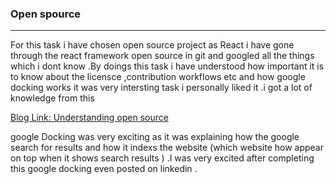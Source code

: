 ### Open spource

---
For this task i have chosen open source project as  React 
i have gone through the react framework open source in git and googled all the things which i dont know .By doings this task i have understood how important it is to know about the licensce ,contribution workflows etc and how google docking works it was very intersting task i personally liked it .i got a lot of knowledge from this 

[Blog Link: Understanding open source](https://medium.com/@mdilip2909/understanding-open-source-conventions-licenses-and-contribution-a-guide-for-aspiring-developers-c44347d17237)

google Docking was very exciting as it was explaining how the google search for results and how it indexs the website (which website how appear on top when it shows search results ) .I was very excited after completing this google docking even posted on linkedin .